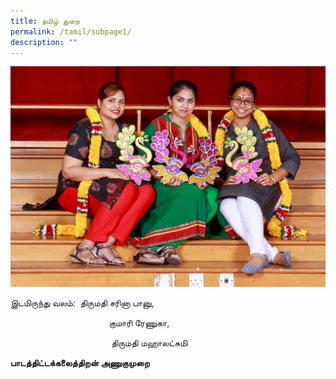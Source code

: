 ```yaml
---
title: தமிழ் துறை
permalink: /tamil/subpage1/
description: ""
---
```

<img alt="தமிழ் துற" src="/images/tamil1.jpg">

இடமிருந்து வலம்:  திருமதி சரினா பானு,

  

                                        குமாரி ரேணுகா,

  

                                         திருமதி மஹாலட்சுமி


**பாடத்திட்டக்கலைத்திறன் அணுகுமுறை**